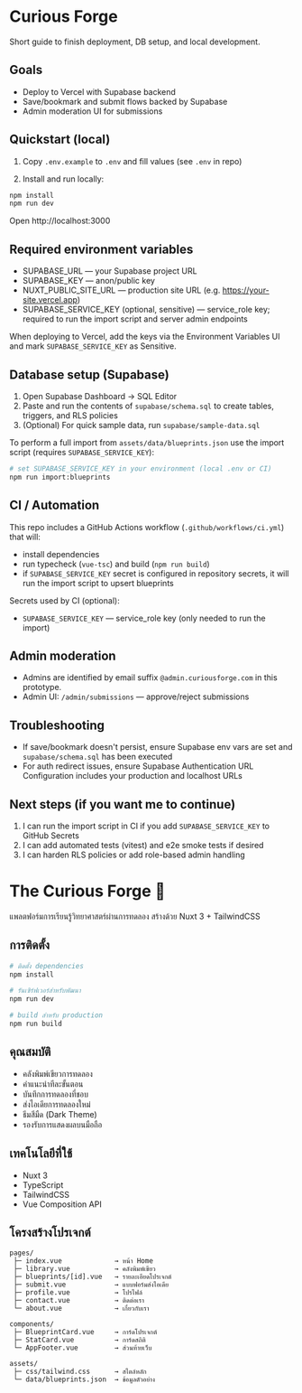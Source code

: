 # Curious Forge

Short guide to finish deployment, DB setup, and local development.

## Goals
- Deploy to Vercel with Supabase backend
- Save/bookmark and submit flows backed by Supabase
- Admin moderation UI for submissions

## Quickstart (local)

1. Copy `.env.example` to `.env` and fill values (see `.env` in repo)

2. Install and run locally:

```bash
npm install
npm run dev
```

Open http://localhost:3000

## Required environment variables

- SUPABASE_URL — your Supabase project URL
- SUPABASE_KEY — anon/public key
- NUXT_PUBLIC_SITE_URL — production site URL (e.g. https://your-site.vercel.app)
- SUPABASE_SERVICE_KEY (optional, sensitive) — service_role key; required to run the import script and server admin endpoints

When deploying to Vercel, add the keys via the Environment Variables UI and mark `SUPABASE_SERVICE_KEY` as Sensitive.

## Database setup (Supabase)

1. Open Supabase Dashboard → SQL Editor
2. Paste and run the contents of `supabase/schema.sql` to create tables, triggers, and RLS policies
3. (Optional) For quick sample data, run `supabase/sample-data.sql`

To perform a full import from `assets/data/blueprints.json` use the import script (requires `SUPABASE_SERVICE_KEY`):

```bash
# set SUPABASE_SERVICE_KEY in your environment (local .env or CI)
npm run import:blueprints
```

## CI / Automation

This repo includes a GitHub Actions workflow (`.github/workflows/ci.yml`) that will:

- install dependencies
- run typecheck (`vue-tsc`) and build (`npm run build`)
- if `SUPABASE_SERVICE_KEY` secret is configured in repository secrets, it will run the import script to upsert blueprints

Secrets used by CI (optional):

- `SUPABASE_SERVICE_KEY` — service_role key (only needed to run the import)

## Admin moderation

- Admins are identified by email suffix `@admin.curiousforge.com` in this prototype.
- Admin UI: `/admin/submissions` — approve/reject submissions

## Troubleshooting

- If save/bookmark doesn't persist, ensure Supabase env vars are set and `supabase/schema.sql` has been executed
- For auth redirect issues, ensure Supabase Authentication URL Configuration includes your production and localhost URLs

## Next steps (if you want me to continue)

1. I can run the import script in CI if you add `SUPABASE_SERVICE_KEY` to GitHub Secrets
2. I can add automated tests (vitest) and e2e smoke tests if desired
3. I can harden RLS policies or add role-based admin handling
# The Curious Forge 🔬

แพลตฟอร์มการเรียนรู้วิทยาศาสตร์ผ่านการทดลอง สร้างด้วย Nuxt 3 + TailwindCSS

## การติดตั้ง

```bash
# ติดตั้ง dependencies
npm install

# รันเซิร์ฟเวอร์สำหรับพัฒนา
npm run dev

# build สำหรับ production
npm run build
```

## คุณสมบัติ

- คลังพิมพ์เขียวการทดลอง
- คำแนะนำทีละขั้นตอน 
- บันทึกการทดลองที่ชอบ
- ส่งไอเดียการทดลองใหม่
- ธีมสีมืด (Dark Theme)
- รองรับการแสดงผลบนมือถือ

## เทคโนโลยีที่ใช้

- Nuxt 3
- TypeScript
- TailwindCSS 
- Vue Composition API

## โครงสร้างโปรเจกต์

```
pages/
 ├─ index.vue             → หน้า Home
 ├─ library.vue           → คลังพิมพ์เขียว
 ├─ blueprints/[id].vue   → รายละเอียดโปรเจกต์
 ├─ submit.vue            → แบบฟอร์มส่งไอเดีย
 ├─ profile.vue           → โปรไฟล์
 ├─ contact.vue           → ติดต่อเรา
 └─ about.vue             → เกี่ยวกับเรา

components/
 ├─ BlueprintCard.vue     → การ์ดโปรเจกต์
 ├─ StatCard.vue          → การ์ดสถิติ
 └─ AppFooter.vue         → ส่วนท้ายเว็บ

assets/
 ├─ css/tailwind.css      → สไตล์หลัก
 └─ data/blueprints.json  → ข้อมูลตัวอย่าง
```